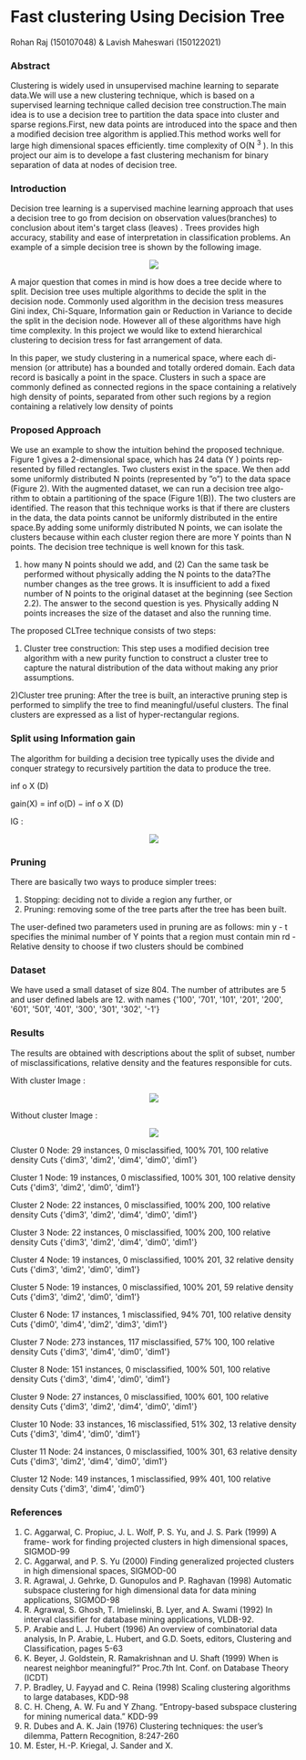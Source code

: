 # Fast clustering Using Decision Tree
Rohan Raj (150107048) & Lavish Maheswari (150122021)
### Abstract
Clustering is widely used in unsupervised machine learning to separate data.We will use a new  clustering technique, which is based on a supervised learning technique called decision tree construction.The main idea is to use a decision tree to partition the data space into cluster and sparse regions.First, new data points are introduced into the space and then a modified decision tree algorithm is applied.This method works well for large high dimensional
spaces efficiently.
time complexity of O(N <sup>3</sup> ). In this project our aim is to develope a fast clustering mechanism for binary separation of data at nodes of decision tree.

### Introduction

Decision tree learning is a supervised machine learning approach that uses a decision tree to go from decision on observation values(branches) to conclusion about item's target class (leaves) . Trees provides high accuracy, stability and ease of interpretation in classification problems. 
An example of a simple decision tree is shown by the following image.
<p align="center">
	<img src="image/Decision_Tree_2.png"/>
</p>
A major question that comes in mind is how does a tree decide where to split. Decision tree uses multiple algorithms to decide the split in the
decision node. Commonly used algorithm in the decision tress measures Gini index, Chi-Square, Information gain or Reduction in Variance to decide 
the split in the decision node. However all of these algorithms have high time complexity. 	In this project we would like to extend hierarchical clustering
to decision tress for fast arrangement of data.

In this paper, we study clustering in a numerical space, where each di-mension (or attribute) has a bounded and totally ordered domain. Each data
record is basically a point in the space. Clusters in such a space are commonly
defined as connected regions in the space containing a relatively high density
of points, separated from other such regions by a region containing a relatively
low density of points

### Proposed Approach

We use an example to show the intuition behind the proposed technique.
Figure 1 gives a 2-dimensional space, which has 24 data (Y ) points rep-
resented by filled rectangles. Two clusters exist in the space. We then add
some uniformly distributed N points (represented by ”o”) to the data space
(Figure 2). With the augmented dataset, we can run a decision tree algo-
rithm to obtain a partitioning of the space (Figure 1(B)). The two clusters
are identified.
The reason that this technique works is that if there are clusters in the
data, the data points cannot be uniformly distributed in the entire space.By adding some uniformly distributed N points, we can isolate the clusters
because within each cluster region there are more Y points than N points.
The decision tree technique is well known for this task.

1) how many N points should
we add, and 
(2) Can the same task be performed without physically adding the
N points to the data?The
number changes as the tree grows. It is insufficient to add a fixed number of N
points to the original dataset at the beginning (see Section 2.2). The answer
to the second question is yes. Physically adding N points increases the size
of the dataset and also the running time.

The proposed CLTree technique consists of two steps:

1) Cluster tree construction: This step uses a modified decision tree algorithm
with a new purity function to construct a cluster tree to capture the
natural distribution of the data without making any prior assumptions.

2)Cluster tree pruning: After the tree is built, an interactive pruning step
is performed to simplify the tree to find meaningful/useful clusters. The
final clusters are expressed as a list of hyper-rectangular regions.

### Split using Information gain
The algorithm for building a decision tree typically uses the divide and
conquer strategy to recursively partition the data to produce the tree.

inf o X (D)

gain(X) = inf o(D) − inf o X (D) 

IG : 
<p align="center">
	<img src="image/Figure_1.png"/>
</p>

### Pruning 
There are basically two ways to produce simpler trees:

1. Stopping: deciding not to divide a region any further, or
2. Pruning: removing some of the tree parts after the tree has been built.

The user-defined two parameters used in pruning are as follows:
min y - t specifies the minimal number of Y points that a region must
 			contain
min rd - Relative density to choose if two clusters should be combined

### Dataset 

We have used a small dataset of size 804.
The number of attributes are 5 and user defined labels are 12.
with names {'100', '701', '101', '201', '200', '601', '501', '401', '300', '301', '302', '-1'}

### Results 

The results are obtained with descriptions about the split of subset, number of
misclassifications, relative density and the features responsible for cuts.

With cluster Image : 
<p align="center">
	<img src="image/Figure_1.png"/>
</p>
Without cluster Image : 
<p align="center">
	<img src="image/Withoutcluster.png"/>
</p>

Cluster 0
Node: 
29 instances, 0 misclassified, 100% 701, 100 relative density 
Cuts {'dim3', 'dim2', 'dim4', 'dim0', 'dim1'}

Cluster 1
Node: 
19 instances, 0 misclassified, 100% 301, 100 relative density 
Cuts {'dim3', 'dim2', 'dim0', 'dim1'}

Cluster 2
Node: 
22 instances, 0 misclassified, 100% 200, 100 relative density 
Cuts {'dim3', 'dim2', 'dim4', 'dim0', 'dim1'}

Cluster 3
Node: 
22 instances, 0 misclassified, 100% 200, 100 relative density 
Cuts {'dim3', 'dim2', 'dim4', 'dim0', 'dim1'}

Cluster 4
Node: 
19 instances, 0 misclassified, 100% 201, 32 relative density 
Cuts {'dim3', 'dim2', 'dim0', 'dim1'}

Cluster 5
Node: 
19 instances, 0 misclassified, 100% 201, 59 relative density 
Cuts {'dim3', 'dim2', 'dim0', 'dim1'}

Cluster 6
Node: 
17 instances, 1 misclassified, 94% 701, 100 relative density 
Cuts {'dim0', 'dim4', 'dim2', 'dim3', 'dim1'}

Cluster 7
Node: 
273 instances, 117 misclassified, 57% 100, 100 relative density 
Cuts {'dim3', 'dim4', 'dim0', 'dim1'}

Cluster 8
Node: 
151 instances, 0 misclassified, 100% 501, 100 relative density 
Cuts {'dim3', 'dim4', 'dim0', 'dim1'}

Cluster 9
Node: 
27 instances, 0 misclassified, 100% 601, 100 relative density 
Cuts {'dim3', 'dim2', 'dim4', 'dim0', 'dim1'}

Cluster 10
Node: 
33 instances, 16 misclassified, 51% 302, 13 relative density 
Cuts {'dim3', 'dim4', 'dim0', 'dim1'}

Cluster 11
Node: 
24 instances, 0 misclassified, 100% 301, 63 relative density 
Cuts {'dim3', 'dim2', 'dim4', 'dim0', 'dim1'}

Cluster 12
Node: 
149 instances, 1 misclassified, 99% 401, 100 relative density 
Cuts {'dim3', 'dim4', 'dim0'}


### References 

1. C. Aggarwal, C. Propiuc, J. L. Wolf, P. S. Yu, and J. S. Park (1999) A frame-
work for finding projected clusters in high dimensional spaces, SIGMOD-99
2. C. Aggarwal, and P. S. Yu (2000) Finding generalized projected clusters in high
dimensional spaces, SIGMOD-00
3. R. Agrawal, J. Gehrke, D. Gunopulos and P. Raghavan (1998) Automatic
subspace clustering for high dimensional data for data mining applications,
SIGMOD-98
4. R. Agrawal, S. Ghosh, T. Imielinski, B. Lyer, and A. Swami (1992) In interval
classifier for database mining applications, VLDB-92.
5. P. Arabie and L. J. Hubert (1996) An overview of combinatorial data analysis,
In P. Arabie, L. Hubert, and G.D. Soets, editors, Clustering and Classification,
pages 5-63
6. K. Beyer, J. Goldstein, R. Ramakrishnan and U. Shaft (1999) When is nearest
neighbor meaningful?” Proc.7th Int. Conf. on Database Theory (ICDT)
7. P. Bradley, U. Fayyad and C. Reina (1998) Scaling clustering algorithms to
large databases, KDD-98
8. C. H. Cheng, A. W. Fu and Y Zhang. ”Entropy-based subspace clustering for
mining numerical data.” KDD-99
9. R. Dubes and A. K. Jain (1976) Clustering techniques: the user’s dilemma,
Pattern Recognition, 8:247-260
10. M. Ester, H.-P. Kriegal, J. Sander and X.